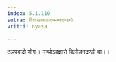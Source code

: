 ```yaml
---
index: 5.1.110
sutra: विशाखाषाढादण्मन्थदण्डयोः
vritti: nyasa

---
```

ठञपवादो योगः। मन्थोऽवक्षारो विलोडनदण्डो वा।।